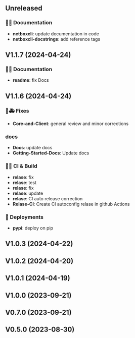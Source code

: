 ## Unreleased

### 📝💡 Documentation

- **netboxcli**: update documentation in code
- **netboxcli-docstrings**: add reference tags

## V1.1.7 (2024-04-24)

### 📝💡 Documentation

- **readme**: fix Docs

## V1.1.6 (2024-04-24)

### 🐛🚑️ Fixes

- **Core-and-Client**: general review and minor corrections

### docs

- **Docs**: update docs
- **Getting-Started-Docs**: Update docs

### 💚👷 CI & Build

- **relase**: fix
- **relase**: test
- **relase**: fix
- **relase**: update
- **relase**: CI auto release correction
- **Relase-CI**: Create CI autoconfig relase in github Actions

### 🚀 Deployments

- **pypi**: deploy on pip

## V1.0.3 (2024-04-22)

## V1.0.2 (2024-04-20)

## V1.0.1 (2024-04-19)

## V1.0.0 (2023-09-21)

## V0.7.0 (2023-09-21)

## V0.5.0 (2023-08-30)

